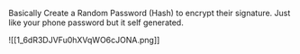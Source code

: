 Basically Create a Random Password (Hash) to encrypt their signature. Just like your phone password but it self generated.


![[1_6dR3DJVFu0hXVqWO6cJONA.png]]


